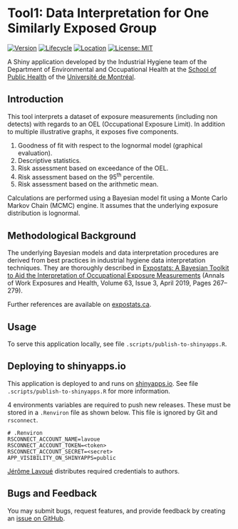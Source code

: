 # Tool1: Data Interpretation for One Similarly Exposed Group

<!-- badges: start -->
[![Version](https://img.shields.io/badge/version-4.0.0%20(RC1)-blue)](https://github.com/webexpo/app-tool1/releases/tag/v4.0.0)
[![Lifecycle](https://img.shields.io/badge/lifecycle-stable-brightgreen.svg)](https://lifecycle.r-lib.org/articles/stages.html#stable)
[![Location](https://img.shields.io/badge/live-shinyapps.io-5b90bf)](https://lavoue.shinyapps.io/tool1/)
[![License: MIT](https://img.shields.io/badge/license-MIT-yellow.svg)](https://github.com/webexpo/app-tool1/blob/main/LICENSE.md)
<!-- badges: end -->

A Shiny application developed by the Industrial Hygiene team of the
Department of Environmental and Occupational Health at the
[School of Public Health](https://espum.umontreal.ca/english/home/) of the
[Université de Montréal](https://www.umontreal.ca/en/).

## Introduction

This tool interprets a dataset of exposure measurements (including non detects)
with regards to an OEL (Occupational Exposure Limit). In addition to multiple
illustrative graphs, it exposes five components.

1. Goodness of fit with respect to the lognormal model (graphical evaluation).
2. Descriptive statistics.
3. Risk assessment based on exceedance of the OEL.
4. Risk assessment based on the 95<sup>th</sup> percentile.
5. Risk assessment based on the arithmetic mean.

Calculations are performed using a Bayesian model fit using a Monte Carlo
Markov Chain (MCMC) engine. It assumes that the underlying exposure distribution
is lognormal.

## Methodological Background

The underlying Bayesian models and data interpretation procedures are derived
from best practices in industrial hygiene data interpretation techniques. They
are thoroughly described in
[Expostats: A Bayesian Toolkit to Aid the Interpretation of Occupational Exposure Measurements](https://doi.org/10.1093/annweh/wxy100)
(Annals of Work Exposures and Health, Volume 63, Issue 3, April 2019, Pages
267–279).

Further references are available on
[expostats.ca](https://www.expostats.ca/site/en/info.html).

## Usage

To serve this application locally, see file `.scripts/publish-to-shinyapps.R`.

## Deploying to shinyapps.io

This application is deployed to and runs on
[shinyapps.io](https://lavoue.shinyapps.io/tool1). See file
`.scripts/publish-to-shinyapps.R` for more information.

4 environments variables are required to push new releases. These must be
stored in a `.Renviron` file as shown below. This file is ignored by Git
and `rsconnect`.

```
# .Renviron
RSCONNECT_ACCOUNT_NAME=lavoue
RSCONNECT_ACCOUNT_TOKEN=<token>
RSCONNECT_ACCOUNT_SECRET=<secret>
APP_VISIBILITY_ON_SHINYAPPS=public
```

[Jérôme Lavoué](https://orcid.org/0000-0003-4950-5475) distributes required
credentials to authors.

## Bugs and Feedback

You may submit bugs, request features, and provide feedback by creating an
[issue on GitHub](https://github.com/webexpo/app-tool1/issues/new).
